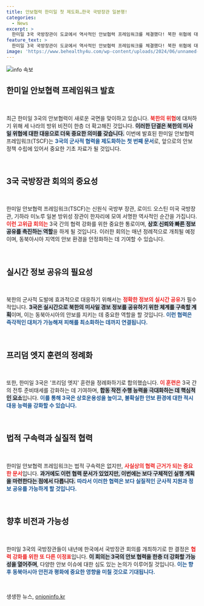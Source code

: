 ```yaml
---
title: 안보협력 한미일 첫 제도화…한국 국방장관 일본행!
categories:
  - News
excerpt: >
  한미일 3국 국방장관이 도쿄에서 역사적인 안보협력 프레임워크를 체결했다! 북한 위협에 대응하기 위한 실질적인 협력 기반이 마련되며, 향후 정례 회의와 연합훈련으로 안보 협력이 강화된다. 클릭하고 그 의미를 확인하세요!
feature_text: >
  한미일 3국 국방장관이 도쿄에서 역사적인 안보협력 프레임워크를 체결했다! 북한 위협에 대응하기 위한 실질적인 협력 기반이 마련되며, 향후 정례 회의와 연합훈련으로 안보 협력이 강화된다. 클릭하고 그 의미를 확인하세요!
image: 'https://www.behealthy4u.com/wp-content/uploads/2024/06/unnamed-file.png'
---
```


<p><img src="https://www.behealthy4u.com/wp-content/uploads/2024/06/unnamed-file.png" alt="info 속보" /></p>

<h2 data-ke-size="size26">한미일 안보협력 프레임워크 발효</h2>

<p data-ke-size="size16">&nbsp;</p>

<p data-ke-size="size16">최근 한미일 3국의 안보협력이 새로운 국면을 맞이하고 있습니다. <b><span style="color: #ee2323;">북한의 위협</span></b>에 대처하기 위해 세 나라의 방위 비전이 한층 더 확고해진 것입니다. <b><span style="background-color: #21538527;">이러한 단결은 북한의 미사일 위협에 대한 대응으로 더욱 중요한 의미를 갖습니다.</span></b> 이번에 발효된 한미일 안보협력 프레임워크(TSCF)는 <b><span style="color: #1a5490;">3국의 군사적 협력을 제도화하는 첫 번째 문서</span></b>로, 앞으로의 안보 정책 수립에 있어서 중요한 기초 자료가 될 것입니다.</p>

<p data-ke-size="size16">&nbsp;</p>

<h2 data-ke-size="size26">3국 국방장관 회의의 중요성</h2>

<p data-ke-size="size16">&nbsp;</p>

<p data-ke-size="size16">한미일 안보협력 프레임워크(TSCF)는 신원식 국방부 장관, 로이드 오스틴 미국 국방장관, 기하라 미노루 일본 방위성 장관이 한자리에 모여 서명한 역사적인 순간을 가집니다. <b><span style="color: #ee2323;">이런 고위급 회의는</span></b> 3국 간의 협력 강화를 위한 중요한 통로이며, <b><span style="background-color: #21538527;">상호 신뢰와 빠른 정보 공유를 촉진하는 역할</span></b>을 하게 될 것입니다. 이러한 회의는 매년 정례적으로 개최될 예정이며, 동북아시아 지역의 안보 환경을 안정화하는 데 기여할 수 있습니다.</p>

<p data-ke-size="size16">&nbsp;</p>

<h2 data-ke-size="size26">실시간 정보 공유의 필요성</h2>

<p data-ke-size="size16">&nbsp;</p>

<p data-ke-size="size16">북한의 군사적 도발에 효과적으로 대응하기 위해서는 <b><span style="color: #ee2323;">정확한 정보의 실시간 공유</span></b>가 필수적입니다. <b><span style="background-color: #21538527;">3국은 실시간으로 북한의 미사일 경보 정보를 공유하기 위한 체계를 구축할 계획</span></b>이며, 이는 동북아시아의 안보를 지키는 데 중요한 역할을 할 것입니다. <b><span style="color: #1a5490;">이런 협력은 즉각적인 대처가 가능해져 피해를 최소화하는 데까지 연결됩니다.</span></b></p>

<p data-ke-size="size16">&nbsp;</p>

<h2 data-ke-size="size26">프리덤 엣지 훈련의 정례화</h2>

<p data-ke-size="size16">&nbsp;</p>

<p data-ke-size="size16">또한, 한미일 3국은 '프리덤 엣지' 훈련을 정례화하기로 합의했습니다. <b><span style="color: #ee2323;">이 훈련은</span></b> 3국 간의 전투 준비태세를 강화하는 데 기여하며, <b><span style="background-color: #21538527;">합동 작전 수행 능력을 극대화하는 데 핵심적인 요소</span></b>입니다. <b><span style="color: #1a5490;">이를 통해 3국은 상호운용성을 높이고, 불확실한 안보 환경에 대한 적시 대응 능력을 강화할 수 있습니다.</span></b></p>

<p data-ke-size="size16">&nbsp;</p>

<h2 data-ke-size="size26">법적 구속력과 실질적 협력</h2>

<p data-ke-size="size16">&nbsp;</p>

<p data-ke-size="size16">한미일 안보협력 프레임워크는 법적 구속력은 없지만, <b><span style="color: #ee2323;">사실상의 협력 근거가 되는 중요한 문서</span></b>입니다. <b><span style="background-color: #21538527;">과거에도 이런 협력 문서가 있었지만, 이번에는 보다 구체적인 실행 계획을 마련한다는 점에서 다릅니다.</span></b> <b><span style="color: #1a5490;">따라서 이러한 협력은 보다 실질적인 군사적 지원과 정보 공유를 가능하게 할 것입니다.</span></b></p>

<p data-ke-size="size16">&nbsp;</p>

<h2 data-ke-size="size26">향후 비전과 가능성</h2>

<p data-ke-size="size16">&nbsp;</p>

<p data-ke-size="size16">한미일 3국의 국방장관들이 내년에 한국에서 국방장관 회의를 개최하기로 한 결정은 <b><span style="color: #ee2323;">협력 강화를 위한 또 다른 이정표</span></b>입니다. <b><span style="background-color: #21538527;">이 회의는 3국의 안보 협력을 한층 더 강화할 가능성을 열어주며</span></b>, 다양한 안보 이슈에 대한 심도 있는 논의가 이루어질 것입니다. <b><span style="color: #1a5490;">이는 향후 동북아시아 안전과 평화에 중요한 영향을 미칠 것으로 기대됩니다.</span></b></p>

<p data-ke-size="size16">&nbsp;</p>
생생한 뉴스, <a href="https://onioninfo.kr" rel="dofollow">onioninfo.kr</a>


